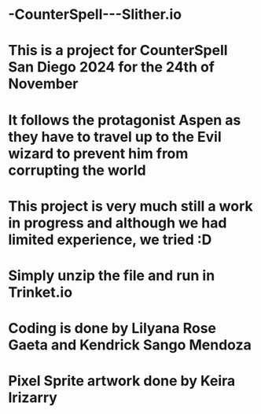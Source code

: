 # -CounterSpell---Slither.io

# This is a project for CounterSpell San Diego 2024 for the 24th of November
# It follows the protagonist Aspen as they have to travel up to the Evil wizard to prevent him from corrupting the world
# This project is very much still a work in progress and although we had limited experience, we tried :D
# Simply unzip the file and run in Trinket.io 
# Coding is done by Lilyana Rose Gaeta and Kendrick Sango Mendoza
# Pixel Sprite artwork done by Keira Irizarry
